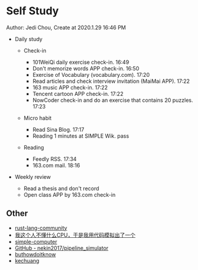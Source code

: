 # Self Study

Author: Jedi Chou, Create at 2020.1.29 16:46 PM

* Daily study
  * Check-in
    * 101WeiQi daily exercise check-in. 16:49
    * Don't memorize words APP check-in. 16:50
    * Exercise of Vocabulary (vocabulary.com). 17:20
    * Read articles and check interview invitation (MaiMai APP). 17:22
    * 163 music APP check-in. 17:22
    * Tencent cartoon APP check-in. 17:22
    * NowCoder check-in and do an exercise that contains 20 puzzles. 17:23

  * Micro habit
    * Read Sina Blog. 17:17
    * Reading 1 minutes at SIMPLE Wik. pass

  * Reading
    * Feedly RSS. 17:34
    * 163.com mail. 18:16

* Weekly review
  * Read a thesis and don't record
  * Open class APP by 163.com check-in

## Other

* [rust-lang-community](https://www.rust-lang.org/zh-CN/community)
* [我这个人不懂什么CPU，于是我用代码模拟出了一个](https://zhuanlan.zhihu.com/p/66680640)
* [simple-computer](https://github.com/djhworld/simple-computer)
* [GitHub - nekin2017/pipeline_simulator](https://github.com/nekin2017/pipeline_simulator)
* [buthowdoitknow](http://buthowdoitknow.com)
* [kechuang](https://www.kechuang.org)
